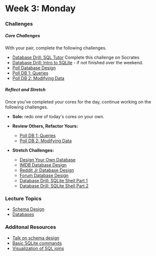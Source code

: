 # Week 3:  Monday

### Challenges

##### Core Challenges
With your pair, complete the following challenges.
* [Database Drill: SQL Tutor](https://socrates.devbootcamp.com/sql_tests)  Complete this challenge on Socrates
* [Database Drill: Intro to SQLite](https://github.com/grasshoppers-2014/database-drill-intro-to-sqlite-challenge) - if not finished over the weekend.
* [Poll Database Design](https://github.com/grasshoppers-2014/poll-database-design-challenge)
* [Poll DB 1: Queries](https://github.com/grasshoppers-2014/poll-db-1-queries-challenge)
* [Poll DB 2: Modifying Data](https://github.com/grasshoppers-2014/poll-db-2-modifying-data-challenge)

##### Reflect and Stretch
Once you've completed your cores for the day, continue working on the following challenges.

- **Solo:** redo one of today's cores on your own.

- **Review Others, Refactor Yours:**
  * [Poll DB 1: Queries](https://github.com/grasshoppers-2014/poll-db-1-queries-challenge)
  * [Poll DB 2: Modifying Data](https://github.com/grasshoppers-2014/poll-db-2-modifying-data-challenge)

- **Stretch Challenges:**
  * [Design Your Own Database](https://github.com/grasshoppers-2014/design-your-own-database-challenge)
  * [IMDB Database Design](https://github.com/grasshoppers-2014/imdb-database-design-challenge)
  * [Reddit Jr Database Design](https://github.com/grasshoppers-2014/reddit-jr-database-design-challenge)
  * [Forum Database Design](https://github.com/grasshoppers-2014/forum-database-design-challenge)
  * [Database Drill: SQLite Shell Part 1](https://github.com/grasshoppers-2014/database-drill-sqlite-shell-part-1-challenge)
  * [Database Drill: SQLite Shell Part 2](https://github.com/grasshoppers-2014/database-drill-sqlite-shell-part-2-challenge)


### Lecture Topics
- [Schema Design](../resources/lectures.md#schema-design)
- [Databases](../resources/lectures.md#databases)

### Additonal Resources
- [Talk on schema design](http://shereef.wistia.com/medias/fd684c61cb)
- [Basic SQLite commands](http://zetcode.com/db/sqlite/tool/)
- [Visualization of SQL joins](http://www.codinghorror.com/blog/2007/10/a-visual-explanation-of-sql-joins.html)
